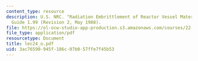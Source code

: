 ```yaml
---
content_type: resource
description: U.S. NRC. "Radiation Embrittlement of Reactor Vessel Materials." In Regulatory
  Guide 1.99 (Revision 2, May 1988).
file: https://ol-ocw-studio-app-production.s3.amazonaws.com/courses/22-39-integration-of-reactor-design-operations-and-safety-fall-2006/3ac76590945f186c07b057ffe7f45b53_lec24_o.pdf
file_type: application/pdf
resourcetype: Document
title: lec24_o.pdf
uid: 3ac76590-945f-186c-07b0-57ffe7f45b53
---
```

